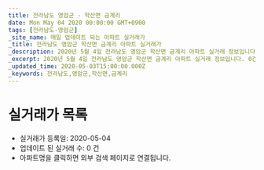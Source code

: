 ```yaml
---
title: 전라남도 영암군 - 학산면 금계리
date: Mon May 04 2020 00:00:00 GMT+0900
tags: [전라남도-영암군]
_site_name: 매일 업데이트 되는 아파트 실거래가
_title: 전라남도 영암군 학산면 금계리 아파트 실거래가
_description: 2020년 5월 4일 전라남도 영암군 학산면 금계리 아파트 실거래 정보입니다. 0건 아파트 정보가 있습니다.
_excerpt: 2020년 5월 4일 전라남도 영암군 학산면 금계리 아파트 실거래 정보입니다. 0건 아파트 정보가 있습니다.
_updated_time: 2020-05-03T15:00:00.000Z
_keywords: 전라남도,영암군,학산면,금계리
---
```






# 실거래가 목록
- 실거래가 등록일: 2020-05-04
- 업데이트 된 실거래 수: 0 건
- 아파트명을 클릭하면 외부 검색 페이지로 연결됩니다.





